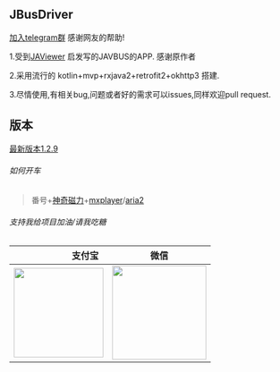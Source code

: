 JBusDriver
---

[加入telegram群](https://t.me/joinchat/HBJbEA-ka9TcWzaxjmD4hw) 感谢网友的帮助!

1.受到[JAViewer](https://github.com/SplashCodes/JAViewer) 启发写的JAVBUS的APP. 感谢原作者

2.采用流行的 kotlin+mvp+rxjava2+retrofit2+okhttp3 搭建.

3.尽情使用,有相关bug,问题或者好的需求可以issues,同样欢迎pull request.

版本
---
[最新版本1.2.9](https://github.com/Ccixyj/JBusDriver/releases)

###### 如何开车

 > 番号+[神奇磁力](https://www.coolapk.com/apk/com.magicmagnet)+[mxplayer](https://play.google.com/store/apps/details?id=com.mxtech.videoplayer.ad)/[aria2](https://github.com/aria2/aria2) 



###### 支持我给项目加油/请我吃糖

| 支付宝   |微信  |
| -----:  | :----:  |
|<img src="http://qclxyj.com/assets/pay/alipay.png" width = "160px" />|<img src="http://qclxyj.com/assets/pay/wechatpay.png" width = "168px" />|
